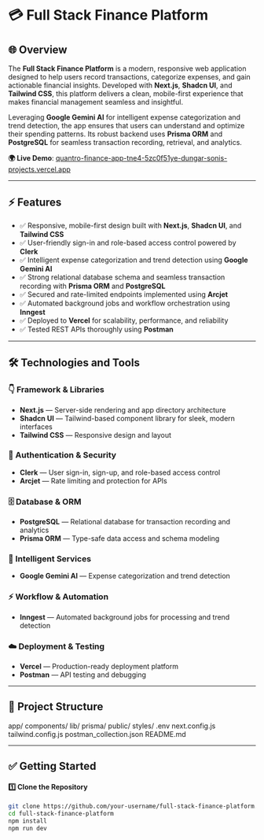 # 💳 Full Stack Finance Platform

## 🌐 Overview
The **Full Stack Finance Platform** is a modern, responsive web application designed to help users record transactions, categorize expenses, and gain actionable financial insights. Developed with **Next.js**, **Shadcn UI**, and **Tailwind CSS**, this platform delivers a clean, mobile-first experience that makes financial management seamless and insightful.

Leveraging **Google Gemini AI** for intelligent expense categorization and trend detection, the app ensures that users can understand and optimize their spending patterns. Its robust backend uses **Prisma ORM** and **PostgreSQL** for seamless transaction recording, retrieval, and analytics.

**🌍 Live Demo**: [quantro-finance-app-tne4-5zc0f51ye-dungar-sonis-projects.vercel.app](https://quantro-finance-app-tne4-5zc0f51ye-dungar-sonis-projects.vercel.app/)

---

## ⚡️ Features
- ✅ Responsive, mobile-first design built with **Next.js**, **Shadcn UI**, and **Tailwind CSS**  
- ✅ User-friendly sign-in and role-based access control powered by **Clerk**  
- ✅ Intelligent expense categorization and trend detection using **Google Gemini AI**  
- ✅ Strong relational database schema and seamless transaction recording with **Prisma ORM** and **PostgreSQL**  
- ✅ Secured and rate-limited endpoints implemented using **Arcjet**  
- ✅ Automated background jobs and workflow orchestration using **Inngest**  
- ✅ Deployed to **Vercel** for scalability, performance, and reliability  
- ✅ Tested REST APIs thoroughly using **Postman**

---

## 🛠️ Technologies and Tools

### 👇 Framework & Libraries
- **Next.js** — Server-side rendering and app directory architecture  
- **Shadcn UI** — Tailwind-based component library for sleek, modern interfaces  
- **Tailwind CSS** — Responsive design and layout

### 🔐 Authentication & Security
- **Clerk** — User sign-in, sign-up, and role-based access control  
- **Arcjet** — Rate limiting and protection for APIs  

### 🗄️ Database & ORM
- **PostgreSQL** — Relational database for transaction recording and analytics  
- **Prisma ORM** — Type-safe data access and schema modeling  

### 🧠 Intelligent Services
- **Google Gemini AI** — Expense categorization and trend detection  

### ⚡️ Workflow & Automation
- **Inngest** — Automated background jobs for processing and trend detection  

### ☁️ Deployment & Testing
- **Vercel** — Production-ready deployment platform  
- **Postman** — API testing and debugging

---

## 📁 Project Structure
app/
components/
lib/
prisma/
public/
styles/
.env
next.config.js
tailwind.config.js
postman_collection.json
README.md



---

## ✅ Getting Started

#### 1️⃣ Clone the Repository
```bash
git clone https://github.com/your-username/full-stack-finance-platform.git
cd full-stack-finance-platform
npm install
npm run dev






